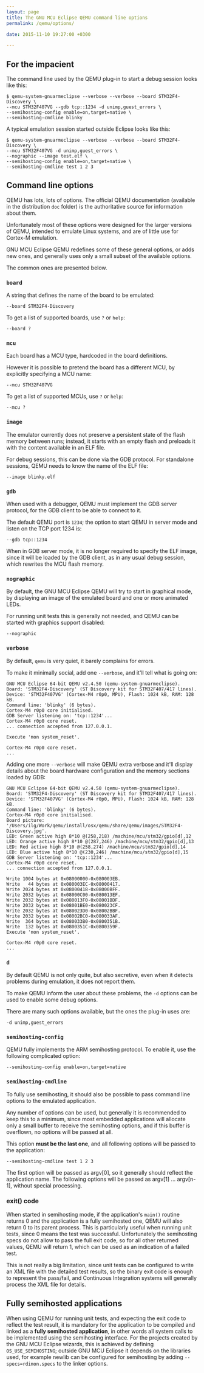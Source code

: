 ```yaml
---
layout: page
title: The GNU MCU Eclipse QEMU command line options
permalink: /qemu/options/

date: 2015-11-10 19:27:00 +0300

---
```


## For the impacient

The command line used by the QEMU plug-in to start a debug session looks like this:

```console
$ qemu-system-gnuarmeclipse --verbose --verbose --board STM32F4-Discovery \
--mcu STM32F407VG --gdb tcp::1234 -d unimp,guest_errors \
--semihosting-config enable=on,target=native \
--semihosting-cmdline blinky
```

A typical emulation session started outside Eclipse looks like this:

```console
$ qemu-system-gnuarmeclipse --verbose --verbose --board STM32F4-Discovery \
--mcu STM32F407VG -d unimp,guest_errors \
--nographic --image test.elf \
--semihosting-config enable=on,target=native \
--semihosting-cmdline test 1 2 3
```

## Command line options

QEMU has lots, lots of options. The official QEMU documentation (available in the distribution `doc` folder) is the authoritative source for information about them.

Unfortunately most of these options were designed for the larger versions of QEMU, intended to emulate Linux systems, and are of little use for Cortex-M emulation.

GNU MCU Eclipse QEMU redefines some of these general options, or adds new ones, and generally uses only a small subset of the available options.

The common ones are presented below.

### `board`

A string that defines the name of the board to be emulated:

```
--board STM32F4-Discovery
```

To get a list of supported boards, use `?` or `help`:

```
--board ?
```

### `mcu`

Each board has a MCU type, hardcoded in the board definitions.

However it is possible to pretend the board has a different MCU, by explicitly specifying a MCU name:

```
--mcu STM32F407VG
```

To get a list of supported MCUs, use `?` or `help`:

```
--mcu ?
```

### `image`

The emulator currently does not preserve a persistent state of the flash memory between runs; instead, it starts with an empty flash and preloads it with the content available in an ELF file.

For debug sessions, this can be done via the GDB protocol. For standalone sessions, QEMU needs to know the name of the ELF file:

```
--image blinky.elf
```

### `gdb`

When used with a debugger, QEMU must implement the GDB server protocol, for the GDB client to be able to connect to it.

The default QEMU port is `1234`; the option to start QEMU in server mode and listen on the TCP port 1234 is:

```
--gdb tcp::1234
```

When in GDB server mode, it is no longer required to specify the ELF image, since it will be loaded by the GDB client, as in any usual debug session, which rewrites the MCU flash memory.

### `nographic`

By default, the GNU MCU Eclipse QEMU will try to start in graphical mode, by displaying an image of the emulated board and one or more animated LEDs.

For running unit tests this is generally not needed, and QEMU can be started with graphics support disabled:

```
--nographic
```


### `verbose`

By default, `qemu` is very quiet, it barely complains for errors.

To make it minimally social, add one `--verbose`, and it'll tell what is going on:

```
GNU MCU Eclipse 64-bit QEMU v2.4.50 (qemu-system-gnuarmeclipse).
Board: 'STM32F4-Discovery' (ST Discovery kit for STM32F407/417 lines).
Device: 'STM32F407VG' (Cortex-M4 r0p0, MPU), Flash: 1024 kB, RAM: 128 kB.
Command line: 'blinky' (6 bytes).
Cortex-M4 r0p0 core initialised.
GDB Server listening on: 'tcp::1234'...
Cortex-M4 r0p0 core reset.
... connection accepted from 127.0.0.1.

Execute 'mon system_reset'.

Cortex-M4 r0p0 core reset.
...
```

Adding one more `--verbose`  will make QEMU extra verbose and it'll display details about the board hardware configuration and the memory sections loaded by GDB:

```console
GNU MCU Eclipse 64-bit QEMU v2.4.50 (qemu-system-gnuarmeclipse).
Board: 'STM32F4-Discovery' (ST Discovery kit for STM32F407/417 lines).
Device: 'STM32F407VG' (Cortex-M4 r0p0, MPU), Flash: 1024 kB, RAM: 128 kB.
Command line: 'blinky' (6 bytes).
Cortex-M4 r0p0 core initialised.
Board picture: '/Users/ilg/Work/qemu/install/osx/qemu/share/qemu/images/STM32F4-Discovery.jpg'.
LED: Green active high 8*10 @(258,218) /machine/mcu/stm32/gpio[d],12
LED: Orange active high 8*10 @(287,246) /machine/mcu/stm32/gpio[d],13
LED: Red active high 8*10 @(258,274) /machine/mcu/stm32/gpio[d],14
LED: Blue active high 8*10 @(230,246) /machine/mcu/stm32/gpio[d],15
GDB Server listening on: 'tcp::1234'...
Cortex-M4 r0p0 core reset.
... connection accepted from 127.0.0.1.

Write 1004 bytes at 0x08000000-0x080003EB.
Write   44 bytes at 0x080003EC-0x08000417.
Write 2024 bytes at 0x08000418-0x08000BFF.
Write 2032 bytes at 0x08000C00-0x080013EF.
Write 2032 bytes at 0x080013F0-0x08001BDF.
Write 2032 bytes at 0x08001BE0-0x080023CF.
Write 2032 bytes at 0x080023D0-0x08002BBF.
Write 2032 bytes at 0x08002BC0-0x080033AF.
Write  364 bytes at 0x080033B0-0x0800351B.
Write  132 bytes at 0x0800351C-0x0800359F.
Execute 'mon system_reset'.

Cortex-M4 r0p0 core reset.
...
```

### `d`

By default QEMU is not only quite, but also secretive, even when it detects problems during emulation, it does not report them.

To make QEMU inform the user about these problems, the `-d` options can be used to enable some debug options.

There are many such options available, but the ones the plug-in uses are:

```
-d unimp,guest_errors
```

### `semihosting-config`

QEMU fully implements the ARM semihosting protocol. To enable it, use the following complicated option:

```
--semihosting-config enable=on,target=native
```

### `semihosting-cmdline`

To fully use semihosting, it should also be possible to pass command line options to the emulated application.

Any number of options can be used, but generally it is recommended to keep this to a minimum, since most embedded applications will allocate only a small buffer to receive the semihosting options, and if this buffer is overflown, no options will be passed at all.

This option **must be the last one**, and all following options will be passed to the application:

```
--semihosting-cmdline test 1 2 3
```

The first option will be passed as argv[0], so it generally should reflect the application name. The following options will be passed as argv[1] ... argv[n-1], without special processing.

### exit() code

When started in semihosting mode, if the application's `main()` routine returns 0 and the application is a fully semihosted one, QEMU will also return 0 to its parent process. This is particularly useful when running unit tests, since 0 means the test was successful. Unfortunately the semihosting specs do not allow to pass the full exit code, so for all other returned values, QEMU will return 1, which can be used as an indication of a failed test.

This is not really a big limitation, since unit tests can be configured to write an XML file with the detailed test results, so the binary exit code is enough to represent the pass/fail, and Continuous Integration systems will generally process the XML file for details.

## Fully semihosted applications

When using QEMU for running unit tests, and expecting the exit code to reflect the test result, it is mandatory for the application to be compiled and linked as a **fully semihosted application**, in other words all system calls to be implemented using the semihosting interface. For the projects created by the GNU MCU Eclipse wizards, this is achieved by defining `OS_USE_SEMIHOSTING`; outside GNU MCU Eclipse it depends on the libraries used, for example newlib can be configured for semihosting by adding `--specs=rdimon.specs` to the linker options.
